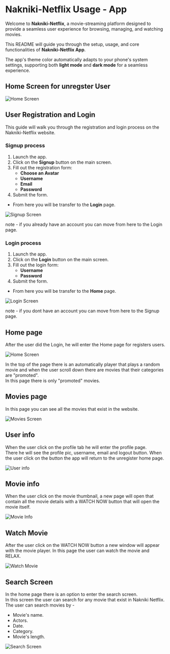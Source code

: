 # Nakniki-Netflix Usage - App

Welcome to **Nakniki-Netflix**, a movie-streaming platform designed to provide a seamless user experience for browsing, managing, and watching movies.

This README will guide you through the setup, usage, and core functionalities of **Nakniki-Netflix App**.  

The app's theme color automatically adapts to your phone's system settings, supporting both **light mode** and **dark mode** for a seamless experience.

## Home Screen for unregster User

![Home Screen](UnRegisterHome.png)

## User Registration and Login
This guide will walk you through the registration and login process on the Nakniki-Netflix website.

### Signup process
1. Launch the app.
2. Click on the **Signup** button on the main screen.
3. Fill out the registration form:
    * **Choose an Avatar**
    * **Username**
    * **Email**
    * **Password**
4. Submit the form.

* From here you will be transfer to the **Login** page.

![Signup Screen](SignupScreen.png)

note - if you already have an account you can move from here to the Login page.

### Login process
1. Launch the app.
2. Click on the **Login** button on the main screen.
3. Fill out the login form:
    * **Username**
    * **Password**
4. Submit the form.

* From here you will be transfer to the **Home** page.

![Login Screen](LoginScreen.png)

note - if you dont have an account you can move from here to the Signup page.


## Home page

After the user did the Login, he will enter the Home page for registers users.

![Home Screen](HomeScreen.png)

In the top of the page there is an automatically player that plays a random movie and when the user scroll down there are movies that their categories are "promoted".  
In this page there is only "promoted" movies.


## Movies page

In this page you can see all the movies that exist in the website.

![Movies Screen](MovieScreen.png)


## User info

When the user click on the profile tab he will enter the profile page.  
There he will see the profile pic, username, email and logout button. When the user click on the button the app will return to the unregister home page.

![User info](UserInfoScreen.png)

## Movie info

When the user click on the movie thumbnail, a new page will open that contain all the movie details with a WATCH NOW button that will open the movie itself.

![Movie Info](MovieInfoScreen.png)


## Watch Movie

After the user click on the WATCH NOW button a new window will appear with the movie player.
In this page the user can watch the movie and RELAX.

![Watch Movie](WatchMovieScreen.png)


## Search Screen

In the home page there is an option to enter the search screen.  
In this screen the user can search for any movie that exist in Nakniki Netflix.  
The user can search movies by -
* Movie's name.
* Actors.
* Date.
* Category.
* Movie's length.

![Search Screen](SearchScreen.png)
